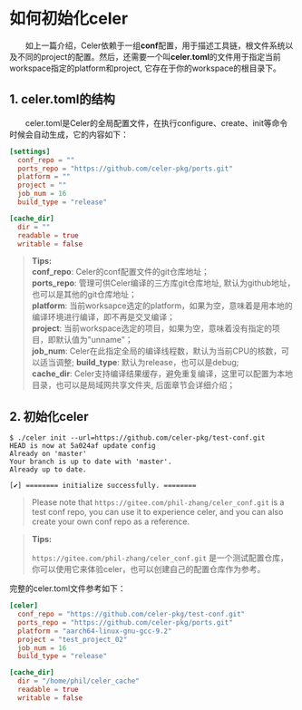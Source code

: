 # 如何初始化celer

&emsp;&emsp;如上一篇介绍，Celer依赖于一组**conf**配置，用于描述工具链，根文件系统以及不同的project的配置。然后，还需要一个叫**celer.toml**的文件用于指定当前workspace指定的platform和project, 它存在于你的workspace的根目录下。

## 1. celer.toml的结构

&emsp;&emsp;celer.toml是Celer的全局配置文件，在执行configure、create、init等命令时候会自动生成，它的内容如下：

```toml
[settings]
  conf_repo = ""
  ports_repo = "https://github.com/celer-pkg/ports.git"
  platform = ""
  project = ""
  job_num = 16
  build_type = "release"

[cache_dir]
  dir = ""
  readable = true
  writable = false
```

>**Tips:**  
**conf_repo**: Celer的conf配置文件的git仓库地址；  
**ports_repo**: 管理可供Celer编译的三方库git仓库地址, 默认为github地址，也可以是其他的git仓库地址；  
**platform**: 当前worksapce选定的platform，如果为空，意味着是用本地的编译环境进行编译，即不再是交叉编译；  
**project**: 当前workspace选定的项目，如果为空，意味着没有指定的项目，即默认值为"unname"；  
**job_num**: Celer在此指定全局的编译线程数，默认为当前CPU的核数，可以适当调整;
**build_type**: 默认为release，也可以是debug;  
**cache_dir**: Celer支持编译结果缓存，避免重复编译，这里可以配置为本地目录，也可以是局域网共享文件夹, 后面章节会详细介绍；

## 2. 初始化celer

```
$ ./celer init --url=https://github.com/celer-pkg/test-conf.git
HEAD is now at 5a024af update config
Already on 'master'
Your branch is up to date with 'master'.
Already up to date.

[✔] ======== initialize successfully. ========
```

>Please note that `https://gitee.com/phil-zhang/celer_conf.git` is a test conf repo, you can use it to experience celer, and you can also create your own conf repo as a reference.

>**Tips:**
>
>  `https://gitee.com/phil-zhang/celer_conf.git` 是一个测试配置仓库，你可以使用它来体验celer，也可以创建自己的配置仓库作为参考。

完整的celer.toml文件参考如下：

```toml
[celer]
  conf_repo = "https://github.com/celer-pkg/test-conf.git"
  ports_repo = "https://github.com/celer-pkg/ports.git"
  platform = "aarch64-linux-gnu-gcc-9.2"
  project = "test_project_02"
  job_num = 16
  build_type = "release"

[cache_dir]
  dir = "/home/phil/celer_cache"
  readable = true
  writable = false
```